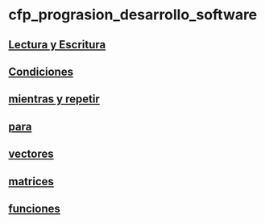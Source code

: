 # cfp_prograsion_desarrollo_software

## [Lectura y Escritura](./pseudocodigo/lectura_escritura)

## [Condiciones](./pseudocodigo/condiciones)

## [mientras y repetir](./pseudocodigo/mientras%20y%20repetir)

## [para](./pseudocodigo/para)

## [vectores](./pseudocodigo/vectores)

## [matrices](./pseudocodigo/matrices)

## [funciones](./pseudocodigo/funciones)